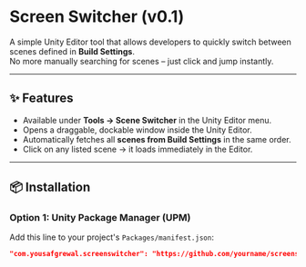 # Screen Switcher (v0.1)

A simple Unity Editor tool that allows developers to quickly switch between scenes defined in **Build Settings**.  
No more manually searching for scenes – just click and jump instantly.

---

## ✨ Features
- Available under **Tools → Scene Switcher** in the Unity Editor menu.
- Opens a draggable, dockable window inside the Unity Editor.
- Automatically fetches all **scenes from Build Settings** in the same order.
- Click on any listed scene → it loads immediately in the Editor.

---

## 📦 Installation

### Option 1: Unity Package Manager (UPM)  
Add this line to your project's `Packages/manifest.json`:
```json
"com.yousafgrewal.screenswitcher": "https://github.com/yourname/screenswitcher.git"
